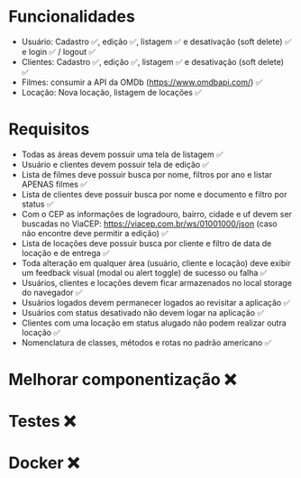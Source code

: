 # Funcionalidades

- Usuário: Cadastro ✅, edição ✅, listagem ✅ e desativação (soft delete) ✅ e login ✅ / logout ✅
- Clientes: Cadastro ✅, edição ✅, listagem ✅ e desativação (soft delete) ✅
- Filmes: consumir a API da OMDb (https://www.omdbapi.com/) ✅ 
- Locação: Nova locação, listagem de locações ✅

# Requisitos

- Todas as áreas devem possuir uma tela de listagem ✅
- Usuário e clientes devem possuir tela de edição ✅
- Lista de filmes deve possuir busca por nome, filtros por ano e listar APENAS filmes ✅
- Lista de clientes deve possuir busca por nome e documento e filtro por status ✅
- Com o CEP as informações de logradouro, bairro, cidade e uf devem ser buscadas no ViaCEP: https://viacep.com.br/ws/01001000/json (caso não encontre deve permitir a edição) ✅
- Lista de locações deve possuir busca por cliente e filtro de data de locação e de entrega ✅
- Toda alteração em qualquer área (usuário, cliente e locação) deve exibir um feedback visual (modal ou alert toggle) de sucesso ou falha ✅
- Usuários, clientes e locações devem ficar armazenados no local storage do navegador ✅
- Usuários logados devem permanecer logados ao revisitar a aplicação ✅
- Usuários com status desativado não devem logar na aplicação ✅
- Clientes com uma locação em status alugado não podem realizar outra locação ✅
- Nomenclatura de classes, métodos e rotas no padrão americano ✅

# Melhorar componentização ❌
# Testes ❌
# Docker ❌